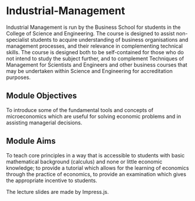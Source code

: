 # Industrial-Management
Industrial Management is run by the Business School for students in the College of Science and Engineering. The course is designed to assist non-specialist students to acquire understanding of business organisations and management processes, and their relevance in complementing technical skills. The course is designed both to be self-contained for those who do not intend to study the subject further, and to complement Techniques of Management for Scientists and Engineers and other business courses that may be undertaken within Science and Engineering for accreditation purposes.

## Module Objectives
To introduce some of the fundamental tools and concepts of microeconomics which are useful for solving economic problems and in assisting managerial decisions.

## Module Aims
To teach core principles in a way that is accessible to students with basic mathematical background (calculus) and none or little economic knowledge; to provide a tutorial which allows for the learning of economics through the practice of economics, to provide an examination which gives the appropriate incentive to students.

The lecture slides are made by Impress.js.
